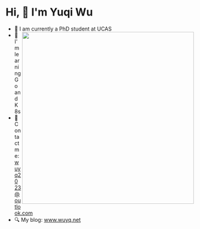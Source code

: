 # Hi, 👋  I'm Yuqi Wu 

- 🔭 I am currently a PhD student at UCAS  <img align='right' width=460px src='https://github-readme-stats.vercel.app/api?username=ElectricFish7&show_icons=true&count_private=true&hide_title=true'/>
- 🤔 I'm learning Go and K8s
- 🌱 Contact me: wuyq2023@outlook.com 
- :mag: My blog: www.wuyq.net



